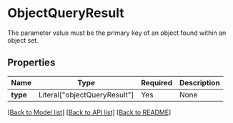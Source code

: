 # ObjectQueryResult

The parameter value must be the primary key of an object found within an object set.


## Properties
Name | Type | Required | Description |
------------ | ------------- | ------------- | ------------- |
**type** | Literal["objectQueryResult"] | Yes | None |


[[Back to Model list]](../../README.md#documentation-for-models) [[Back to API list]](../../README.md#documentation-for-api-endpoints) [[Back to README]](../../README.md)
